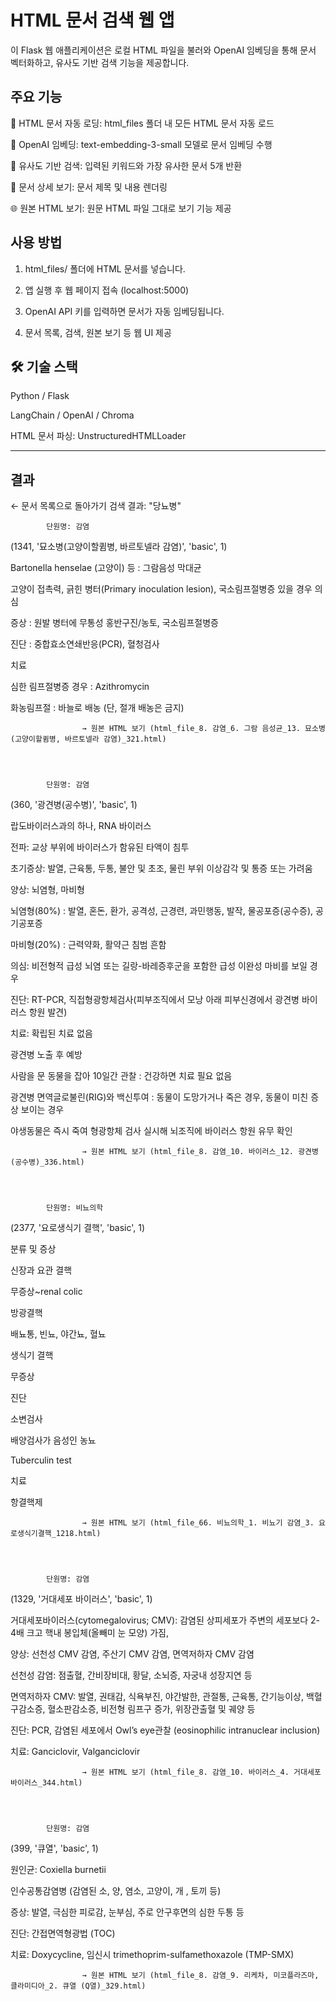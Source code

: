 # HTML 문서 검색 웹 앱

이 Flask 웹 애플리케이션은 로컬 HTML 파일을 불러와 OpenAI 임베딩을 통해 문서 벡터화하고, 유사도 기반 검색 기능을 제공합니다.

## 주요 기능

📂 HTML 문서 자동 로딩: html_files 폴더 내 모든 HTML 문서 자동 로드

🧠 OpenAI 임베딩: text-embedding-3-small 모델로 문서 임베딩 수행

🔎 유사도 기반 검색: 입력된 키워드와 가장 유사한 문서 5개 반환

📜 문서 상세 보기: 문서 제목 및 내용 렌더링

🌐 원본 HTML 보기: 원문 HTML 파일 그대로 보기 기능 제공


## 사용 방법

1. html_files/ 폴더에 HTML 문서를 넣습니다.


2. 앱 실행 후 웹 페이지 접속 (localhost:5000)


3. OpenAI API 키를 입력하면 문서가 자동 임베딩됩니다.


4. 문서 목록, 검색, 원본 보기 등 웹 UI 제공



## 🛠️ 기술 스택

Python / Flask

LangChain / OpenAI / Chroma

HTML 문서 파싱: UnstructuredHTMLLoader



---

## 결과
← 문서 목록으로 돌아가기
검색 결과: "당뇨병"

            단원명: 감염


(1341, '묘소병(고양이할큄병, 바르토넬라 감염)', 'basic', 1)



Bartonella henselae (고양이) 등 : 그람음성 막대균

고양이 접촉력, 긁힌 병터(Primary inoculation lesion), 국소림프절병증 있을 경우 의심

증상 : 원발 병터에 무통성 홍반구진/농토, 국소림프절병증

진단 : 중합효소연쇄반응(PCR), 혈청검사

치료

심한 림프절병증 경우 : Azithromycin

화농림프절 : 바늘로 배농 (단, 절개 배농은 금지)
            
                

                    → 원본 HTML 보기 (html_file_8. 감염_6. 그람 음성균_13. 묘소병(고양이할큄병, 바르토넬라 감염)_321.html)
                
            
        

            단원명: 감염


(360, '광견병(공수병)', 'basic', 1)

랍도바이러스과의 하나, RNA 바이러스

전파: 교상 부위에 바이러스가 함유된 타액이 침투

초기증상: 발열, 근육통, 두통, 불안 및 초조, 물린 부위 이상감각 및 통증 또는 가려움

양상: 뇌염형, 마비형

뇌염형(80%) : 발열, 혼돈, 환가, 공격성, 근경련, 과민행동, 발작, 물공포증(공수증), 공기공포증

마비형(20%) : 근력약화, 활약근 침범 흔함

의심: 비전형적 급성 뇌염 또는 길랑-바레증후군을 포함한 급성 이완성 마비를 보일 경우

진단: RT-PCR, 직접형광항체검사(피부조직에서 모낭 아래 피부신경에서 광견병 바이러스 항원 발견)

치료: 확립된 치료 없음

광견병 노출 후 예방

사람을 문 동물을 잡아 10일간 관찰 : 건강하면 치료 필요 없음

광견병 면역글로불린(RIG)와 백신투여 : 동물이 도망가거나 죽은 경우, 동물이 미친 증상 보이는 경우

야생동물은 즉시 죽여 형광항체 검사 실시해 뇌조직에 바이러스 항원 유무 확인


            
                

                    → 원본 HTML 보기 (html_file_8. 감염_10. 바이러스_12. 광견병(공수병)_336.html)
                
            
        

            단원명: 비뇨의학


(2377, '요로생식기 결핵', 'basic', 1)

분류 및 증상

신장과 요관 결핵

무증상~renal colic

방광결핵

배뇨통, 빈뇨, 야간뇨, 혈뇨

생식기 결핵

무증상

진단

소변검사

배양검사가 음성인 농뇨

Tuberculin test

치료

항결핵제
            
                

                    → 원본 HTML 보기 (html_file_66. 비뇨의학_1. 비뇨기 감염_3. 요로생식기결핵_1218.html)
                
            
        

            단원명: 감염


(1329, '거대세포 바이러스', 'basic', 1)



거대세포바이러스(cytomegalovirus; CMV): 감염된 상피세포가 주변의 세포보다 2-4배 크고 핵내 봉입체(올빼미 눈 모양) 가짐,

양상: 선천성 CMV 감염, 주산기 CMV 감염, 면역저하자 CMV 감염

선천성 감염: 점출혈, 간비장비대, 황달, 소뇌증, 자궁내 성장지연 등

면역저하자 CMV: 발열, 권태감, 식욕부진, 야간발한, 관절통, 근육통, 간기능이상, 백혈구감소증, 혈소판감소증, 비전형 림프구 증가, 위장관출혈 및 궤양 등

진단: PCR, 감염된 세포에서 Owl’s eye관찰 (eosinophilic intranuclear inclusion)

치료: Ganciclovir, Valganciclovir
            
                

                    → 원본 HTML 보기 (html_file_8. 감염_10. 바이러스_4. 거대세포 바이러스_344.html)
                
            
        

            단원명: 감염


(399, '큐열', 'basic', 1)

원인균: Coxiella burnetii

인수공통감염병 (감염된 소, 양, 염소, 고양이, 개 , 토끼 등)

증상: 발열, 극심한 피로감, 눈부심, 주로 안구후면의 심한 두통 등

진단: 간접면역형광법 (TOC)

치료: Doxycycline, 임신시 trimethoprim-sulfamethoxazole (TMP-SMX)
            
                

                    → 원본 HTML 보기 (html_file_8. 감염_9. 리케차, 미코플라즈마, 클라미디아_2. 큐열 (Q열)_329.html)
                
            
        
